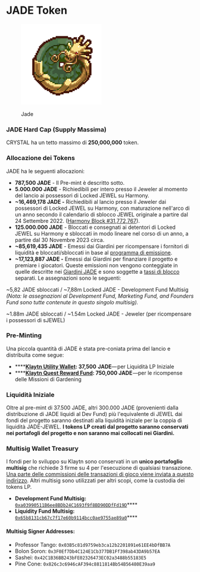 # JADE Token

<figure><img src="../../.gitbook/assets/image (3).png" alt=""><figcaption><p>Jade</p></figcaption></figure>

### JADE Hard Cap (Supply Massima)

CRYSTAL ha un tetto massimo di **250,000,000** token.

### **Allocazione dei Tokens**

JADE ha le seguenti allocazioni:

* **787,500 JADE** - Il Pre-mint è descritto sotto.
* **5.000.000 JADE** - Richiedibili per intero presso il Jeweler al momento del lancio ai possessori di Locked JEWEL su Harmony.
* **\~16,469,178 JADE -** Richiedibili al lancio presso il Jeweler dai possessori di Locked JEWEL su Harmony, con maturazione nell'arco di un anno secondo il calendario di sblocco JEWEL originale a partire dal 24 Settembre 2022. ([Harmony Block #31,772,767](https://explorer.harmony.one/block/31772767)).
* **125.000.000 JADE** - Bloccati e consegnati ai detentori di Locked JEWEL su Harmony e sbloccati in modo lineare nel corso di un anno, a partire dal 30 Novembre 2023 circa.
* **\~85,619,435 JADE** - Emessi dai Giardini per ricompensare i fornitori di liquidità e bloccati/sbloccati in base al [programma di emissione](../the-gardens/giardini-jade.md#issuance-schedule).
* **\~17,123,887 JADE -** Emessi dai Giardini per finanziare il progetto e premiare i giocatori. Queste emissioni non vengono conteggiate in quelle descritte nei [Giardini JADE](../the-gardens/giardini-jade.md) e sono soggette a [tassi di blocco](../the-gardens/#modello-di-locking-blocco) separati. Le assegnazioni sono le seguenti:

\~5,82 JADE sbloccati / \~7,88m Locked JADE - Development Fund Multisig\
_(Nota: le assegnazioni al Development Fund, Marketing Fund, and Founders Fund sono tutte contenute in questo singolo multisig)._

\~1.88m JADE sbloccati / \~1.54m Locked JADE - Jeweler (per ricompensare i possessori di sJEWEL)

### **Pre-Minting**&#x20;

Una piccola quantità di JADE è stata pre-coniata prima del lancio e distribuita come segue:

* ****[**Klaytn Utility Wallet**](https://scope.klaytn.com/account/0xfECBd8Dd13fB958594Ad5d22d477786622A58Bca)**: 37,500  JADE**— per Liquidità LP Iniziale
* ****[**Klaytn Quest Reward Fund**](https://scope.klaytn.com/account/0x24D557a1C580ec8B78E6e0de910df5E0CE090049)**: 750,000 JADE** —per le ricompense delle Missioni di Gardening



### **Liquidità Iniziale**

Oltre al pre-mint di 37.500 JADE, altri 300.000 JADE (provenienti dalla distribuzione di JADE liquidi al Dev Fund) più l'equivalente di JEWEL dai fondi del progetto saranno destinati alla liquidità iniziale per la coppia di liquidità JADE-JEWEL. **I tokens LP creati dal progetto saranno conservati nei portafogli del progetto e non saranno mai collocati nei Giardini.**

### **Multisig Wallet Treasury**

I fondi per lo sviluppo su Klaytn sono conservati in un **unico portafoglio multisig** che richiede 3 firme su 4 per l'esecuzione di qualsiasi transazione. [Una parte delle commissioni delle transazioni di gioco viene inviata a questo indirizzo](./#transazioni-e-distribuzione-delle-commissioni). Altri multisig sono utilizzati per altri scopi, come la custodia dei tokens LP.

* **Development Fund Multisig:** [`0xa03990511B6ee8BDb24C1693f9f8BD90DDfFd19D`](https://scope.klaytn.com/account/0xa03990511B6ee8BDb24C1693f9f8BD90DDfFd19D)****
* **Liquidity Fund Multisig:** [`0x65b8131cb67c7f17e60b9114bcc0ae9755ae89a0`](https://scope.klaytn.com/account/0x65b8131cb67c7f17e60b9114bcc0ae9755ae89a0)****

#### **Multisig Signer Addresses:**

* Professor Tango: `0x03B5c81d9759eb3ca12b2201891e61EE4bDfBB7A`
* Bolon Soron: `0x3F0Ef7Db4C124E1Cb377DB1Ff398ab43DA9b57EA`&#x20;
* Sashei: `0x42C1B36BB243bFE02326473EC02a3488b55183E5`&#x20;
* Pine Cone: `0x826c3c6946cAF394c8811814Bb54B56480E39aa9`
